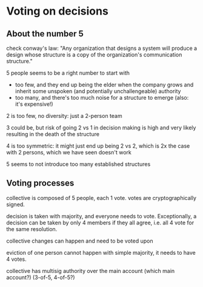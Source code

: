 # Voting on decisions

## About the number 5

check conway's law: "Any organization that designs a system will produce a design whose structure is a copy of the organization's communication structure."

5 people seems to be a right number to start with

- too few, and they end up being the elder when the company grows and inherit some unspoken (and potentially unchallengeable) authority
- too many, and there's too much noise for a structure to emerge (also: it's expensive!)

<!-- -->

2 is too few, no diversity: just a 2-person team

3 could be, but risk of going 2 vs 1 in decision making is high and very likely resulting in the death of the structure<br>

4 is too symmetric: it might just end up being 2 vs 2, which is 2x the case with 2 persons, which we have seen doesn't work<br>

5 seems to not introduce too many established structures

## Voting processes

collective is composed of 5 people, each 1 vote. votes are cryptographically signed.<br>

decision is taken with majority, and everyone needs to vote. Exceptionally, a decision can be taken by only 4 members if they all agree, i.e. all 4 vote for the same resolution.<br>

collective changes can happen and need to be voted upon

eviction of one person cannot happen with simple majority, it needs to have 4 votes.

collective has multisig authority over the main account (which main account?) (3-of-5, 4-of-5?)
